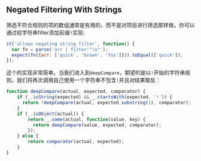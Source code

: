## Negated Filtering With Strings
筛选不符合规则的项的数组通常是有用的，而不是对项目进行筛选那样做。你可以通过给字符串filter添加前缀`!`实现:
```js
it('allows negating string filter', function() {
  var fn = parse('arr | filter:"!o"');
  expect(fn({arr: ['quick', 'brown', 'fox']})).toEqual(['quick']);
});
```
这个的实现非常简单。当我们进入到`deepCompare`，期望的是以`!`开始的字符串规则，我们将再次调用自己使用一个字符串不包含`!`并且对结果取反：
```js
function deepCompare(actual, expected, comparator) {
    if (_.isString(expected) && _.startsWith(expected, '!')) {
      return !deepCompare(actual, expected.substring(1), comparator);
    }
    if (_.isObject(actual)) {
        return _.some(actual, function(value, key) {
          return deepCompare(value, expected, comparator);
        });
    } else {
        return comparator(actual, expected);
    }
}
```